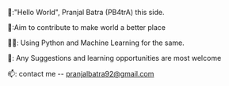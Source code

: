 👋:"Hello World", Pranjal Batra (PB4trA) this side.
 
 🎯:Aim to contribute to make world a better place

👨‍💻: Using Python and Machine Learning for the same.

👨‍: Any Suggestions and learning opportunities are most welcome

📫: contact me -- pranjalbatra92@gmail.com
<!---
PB4trA/PB4trA is a ✨ special ✨ repository because its `README.md` (this file) appears on your GitHub profile.
You can click the Preview link to take a look at your changes.
--->
